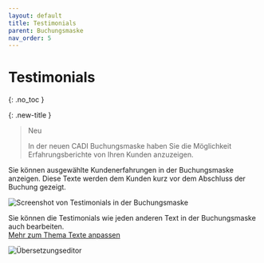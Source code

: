 ```yaml
---
layout: default
title: Testimonials
parent: Buchungsmaske
nav_order: 5
---
```


# Testimonials
{: .no_toc }

<!--
## Inhaltsverzeichnis
{: .no_toc .text-delta }

1. TOC
{:toc}
-->

{: .new-title }
> Neu
>
> In der neuen CADI Buchungsmaske haben Sie die Möglichkeit Erfahrungsberichte von Ihren Kunden anzuzeigen.

Sie können ausgewählte Kundenerfahrungen in der Buchungsmaske anzeigen. Diese Texte werden dem Kunden kurz vor dem Abschluss der Buchung gezeigt.

![Screenshot von Testimonials in der Buchungsmaske](/CADI-Documentation/img/screenshot4.png)

Sie können die Testimonials wie jeden anderen Text in der Buchungsmaske auch bearbeiten.\
[Mehr zum Thema Texte anpassen](/CADI-Documentation/Buchungsmaske/Texte-anpassen)

![Übersetzungseditor](/CADI-Documentation/img/editorScreenshot.png)